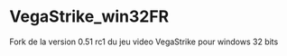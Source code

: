 VegaStrike_win32FR
==================

Fork de la version 0.51 rc1 du jeu video VegaStrike pour windows 32 bits
